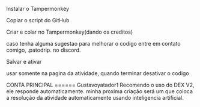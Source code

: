 Instalar o Tampermonkey

Copiar o script do GitHub

Criar e colar no Tampermonkey(dando os creditos)

caso tenha alguma sugestao para melhorar o codigo entre em contato comigo, .patodrip. no discord.

Salvar e ativar

usar somente na pagina da atividade, quando terminar desativar o codigo

CONTA PRINCIPAL ====== Gustavoyatador1
Recomendo o uso do DEX V2, ele responde automaticamente.
minha proxima criação será um que coloca a resolução da atividade automaticamente usando inteligencia artificial.
